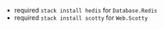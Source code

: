 - required `stack install hedis` for `Database.Redis`
- required `stack install scotty` for `Web.Scotty`